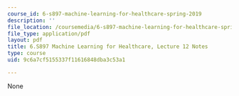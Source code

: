```yaml
---
course_id: 6-s897-machine-learning-for-healthcare-spring-2019
description: ''
file_location: /coursemedia/6-s897-machine-learning-for-healthcare-spring-2019/9c6a7cf5155337f11616848dba3c53a1_MIT6_S897S19_lec12note.pdf
file_type: application/pdf
layout: pdf
title: 6.S897 Machine Learning for Healthcare, Lecture 12 Notes
type: course
uid: 9c6a7cf5155337f11616848dba3c53a1

---
```

None